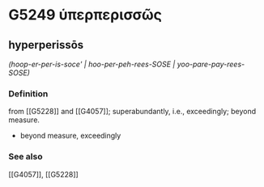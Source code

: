 # G5249 ὑπερπερισσῶς

## hyperperissōs

_(hoop-er-per-is-soce' | hoo-per-peh-rees-SOSE | yoo-pare-pay-rees-SOSE)_

### Definition

from [[G5228]] and [[G4057]]; superabundantly, i.e., exceedingly; beyond measure.

- beyond measure, exceedingly

### See also

[[G4057]], [[G5228]]

